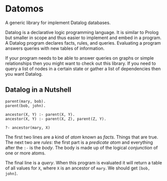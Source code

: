 # Datomos

A generic library for implement Datalog databases.

Datalog is a declarative logic programming language. It is similar to
Prolog but smaller in scope and thus easier to implement and embed in
a program. A Datalog program declares facts, rules, and
queries. Evaluating a program answers queries with new tables of
information.

If your program needs to be able to answer queries on graphs or simple
relationships then you might want to check out this library. If you
need to query a list of nodes in a certain state or gather a list of
dependencies then you want Datalog.

## Datalog in a Nutshell

    parent(mary, bob).
    parent(bob, john).

    ancestor(X, Y) :- parent(X, Y).
    ancestor(X, Y) :- parent(X, Z), parent(Z, Y).

    ?- ancestor(mary, X)

The first two lines are a kind of _atom_ known as _facts_. Things that
are true. The next two are _rules_: the first part is a _predicate
atom_ and everything after the `:-` is the _body_. The body is made up
of the logical _conjunction_ of one or more atoms.

The final line is a _query_. When this program is evaluated it will
return a table of all values for `X`, where `X` is an ancestor of
`mary`. We should get `[bob, john]`.
